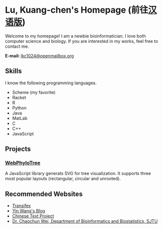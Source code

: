 # Lu, Kuang-chen's Homepage (前往<a href="https://kelvinlu1024.github.io/zh_cn/index.html">汉语版</a>)

Welcome to my homepage! I am a newbie bioinformatician. I love both computer science and biology. If you are interested in my works, feel free to contact me.


<strong>E-mail: </strong><a href="mailto:lkc1024@openmailbox.org">lkc1024@openmailbox.org</a>


## Skills

I know the following programming languages.

* Scheme (my favorite)
* Racket
* R
* Python
* Java
* MatLab
* C
* C++
* JavaScript


## Projects

### <a href="https://kelvinlu1024.github.io/WebPhyloTree">WebPhyloTree</a>

A JavaScript library generats SVG for tree visualization. It supports three most popular layouts (rectangular, circular and unrooted).



## Recommended Websites 

* <a href="https://www.transifex.com/">Transifex</a>
* <a href="http://www.yinwang.org/">Yin Wang's Blog</a>
* <a href="http://ctext.org/">Chinese Text Project</a>
* <a href="http://cgm.sjtu.edu.cn/index/index.php">Dr. Chaochun Wei, Department of Bioinformatics and Biostatistics, SJTU</a>
